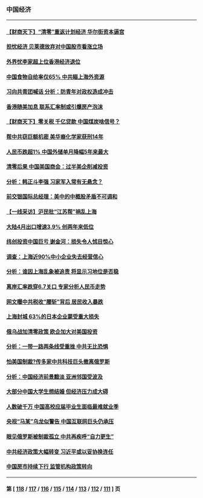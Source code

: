 ### 中国经济
---
#### [【财商天下】“清零”重返计划经济 华尔街资本逼宫](../../pages/ncid283/n13732331.md) 
#### [担忧经济 贝莱德放弃对中国股市看涨立场](../../pages/ncid283/n13732374.md) 
#### [外界忧李家超上位香港经济退位](../../pages/ncid283/n13732290.md) 
#### [中国食物自给率仅65% 中共瞄上海外资源](../../pages/ncid283/n13732272.md) 
#### [习向共青团喊话 分析：防青年对政权造成冲击](../../pages/ncid283/n13732150.md) 
#### [香港随美加息 联系汇率制或引爆房产泡沫](../../pages/ncid283/n13732223.md) 
#### [【财商天下】零关税 千亿贷款 中国煤炭啥信号？](../../pages/ncid283/n13731880.md) 
#### [帮中共窃巨额机密 美华裔化学家获刑14年](../../pages/ncid283/n13731669.md) 
#### [人民币跌超1% 中国外储单月降幅5年来最大](../../pages/ncid283/n13731552.md) 
#### [清零后果 中国美国商会：过半美企削减投资](../../pages/ncid283/n13731358.md) 
#### [分析：韩正斗李强 习家军入常有无悬念？](../../pages/ncid283/n13731467.md) 
#### [前交银国际总经理：美中的中概股矛盾不可调和](../../pages/ncid283/n13731487.md) 
#### [【一线采访】沪民批“江苏帮”祸乱上海](../../pages/ncid283/n13731242.md) 
#### [大陆4月出口增速3.9% 创两年来低位](../../pages/ncid283/n13731078.md) 
#### [纬创投资中国巨亏 谢金河：损失令人怵目惊心](../../pages/ncid283/n13731194.md) 
#### [调查：上海近90%中小企业失去经营信心](../../pages/ncid283/n13730917.md) 
#### [分析：谁因上海乱象被追责 将显示习地位是否稳](../../pages/ncid283/n13730482.md) 
#### [离岸汇率跌穿6.7关口 专家分析人民币走势](../../pages/ncid283/n13730613.md) 
#### [网文曝中共税收“腰斩”背后 居民收入暴跌](../../pages/ncid283/n13730594.md) 
#### [上海封城 63%的日本企业蒙受重大损失](../../pages/ncid283/n13730353.md) 
#### [俄乌战加清零政策 欧企加大对美国投资](../../pages/ncid283/n13730219.md) 
#### [分析：一带一路两条线受重挫 中共无比恐惧](../../pages/ncid283/n13726633.md) 
#### [怕美国制裁?传多家中共科技巨头撤离俄罗斯](../../pages/ncid283/n13730120.md) 
#### [分析：中国经济前景黯淡 亚洲邻国受波及](../../pages/ncid283/n13729719.md) 
#### [大部分中国大学生想结婚 但经济压力成大碍](../../pages/ncid283/n13729693.md) 
#### [人数破千万 中国高校应届毕业生面临最难就业季](../../pages/ncid283/n13729680.md) 
#### [央视“马某”乌龙似警告 中国互联网巨头仍承压](../../pages/ncid283/n13729673.md) 
#### [眼见俄罗斯被制裁孤立 中共再疾呼“自力更生”](../../pages/ncid283/n13729666.md) 
#### [中共经济政策大幅转变 习近平或以妥协换连任](../../pages/ncid283/n13729657.md) 
#### [中国房市持续下行 监管机构政策转向](../../pages/ncid283/n13729584.md) 

---
#### 第 [ [118](./118.md) / [117](./117.md) / [116](./116.md) / [115](./115.md) / [114](./114.md) / [113](./113.md) / [112](./112.md) / [111](./111.md) ] 页
